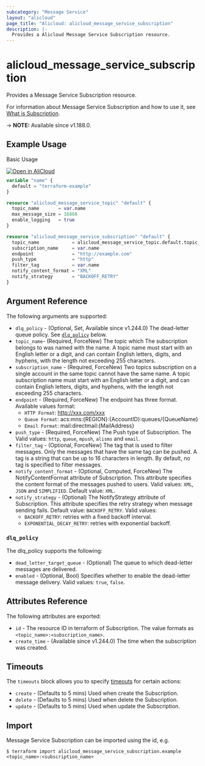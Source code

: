 ```yaml
---
subcategory: "Message Service"
layout: "alicloud"
page_title: "Alicloud: alicloud_message_service_subscription"
description: |-
  Provides a Alicloud Message Service Subscription resource.
---
```


# alicloud_message_service_subscription

Provides a Message Service Subscription resource.



For information about Message Service Subscription and how to use it, see [What is Subscription](https://www.alibabacloud.com/help/en/message-service/latest/subscribe-1).

-> **NOTE:** Available since v1.188.0.

## Example Usage

Basic Usage

<div style="display: block;margin-bottom: 40px;"><div class="oics-button" style="float: right;position: absolute;margin-bottom: 10px;">
  <a href="https://api.aliyun.com/terraform?resource=alicloud_message_service_subscription&exampleId=0c87558b-ba9d-70e9-726a-e079c2e192a76e7dbaf5&activeTab=example&spm=docs.r.message_service_subscription.0.0c87558bba&intl_lang=EN_US" target="_blank">
    <img alt="Open in AliCloud" src="https://img.alicdn.com/imgextra/i1/O1CN01hjjqXv1uYUlY56FyX_!!6000000006049-55-tps-254-36.svg" style="max-height: 44px; max-width: 100%;">
  </a>
</div></div>

```terraform
variable "name" {
  default = "terraform-example"
}

resource "alicloud_message_service_topic" "default" {
  topic_name       = var.name
  max_message_size = 16888
  enable_logging   = true
}

resource "alicloud_message_service_subscription" "default" {
  topic_name            = alicloud_message_service_topic.default.topic_name
  subscription_name     = var.name
  endpoint              = "http://example.com"
  push_type             = "http"
  filter_tag            = var.name
  notify_content_format = "XML"
  notify_strategy       = "BACKOFF_RETRY"
}
```

## Argument Reference

The following arguments are supported:
* `dlq_policy` - (Optional, Set, Available since v1.244.0) The dead-letter queue policy. See [`dlq_policy`](#dlq_policy) below.
* `topic_name`- (Required, ForceNew) The topic which The subscription belongs to was named with the name. A topic name must start with an English letter or a digit, and can contain English letters, digits, and hyphens, with the length not exceeding 255 characters.
* `subscription_name` - (Required, ForceNew) Two topics subscription on a single account in the same topic cannot have the same name. A topic subscription name must start with an English letter or a digit, and can contain English letters, digits, and hyphens, with the length not exceeding 255 characters.
* `endpoint` - (Required, ForceNew) The endpoint has three format. Available values format:
  - `HTTP Format`: http://xxx.com/xxx
  - `Queue Format`: acs:mns:{REGION}:{AccountID}:queues/{QueueName}
  - `Email Format`: mail:directmail:{MailAddress}
* `push_type` - (Required, ForceNew) The Push type of Subscription. The Valid values: `http`, `queue`, `mpush`, `alisms` and `email`.
* `filter_tag` - (Optional, ForceNew) The tag that is used to filter messages. Only the messages that have the same tag can be pushed. A tag is a string that can be up to 16 characters in length. By default, no tag is specified to filter messages.
* `notify_content_format` - (Optional, Computed, ForceNew) The NotifyContentFormat attribute of Subscription. This attribute specifies the content format of the messages pushed to users. Valid values: `XML`, `JSON` and `SIMPLIFIED`. Default value: `XML`.
* `notify_strategy` - (Optional) The NotifyStrategy attribute of Subscription. This attribute specifies the retry strategy when message sending fails. Default value: `BACKOFF_RETRY`. Valid values:
  - `BACKOFF_RETRY`: retries with a fixed backoff interval.
  - `EXPONENTIAL_DECAY_RETRY`: retries with exponential backoff.

### `dlq_policy`

The dlq_policy supports the following:
* `dead_letter_target_queue` - (Optional) The queue to which dead-letter messages are delivered.
* `enabled` - (Optional, Bool) Specifies whether to enable the dead-letter message delivery. Valid values: `true`, `false`.

## Attributes Reference

The following attributes are exported:
* `id` - The resource ID in terraform of Subscription. The value formats as `<topic_name>:<subscription_name>`.
* `create_time` - (Available since v1.244.0) The time when the subscription was created.

## Timeouts

The `timeouts` block allows you to specify [timeouts](https://developer.hashicorp.com/terraform/language/resources/syntax#operation-timeouts) for certain actions:
* `create` - (Defaults to 5 mins) Used when create the Subscription.
* `delete` - (Defaults to 5 mins) Used when delete the Subscription.
* `update` - (Defaults to 5 mins) Used when update the Subscription.

## Import

Message Service Subscription can be imported using the id, e.g.

```shell
$ terraform import alicloud_message_service_subscription.example <topic_name>:<subscription_name>
```
